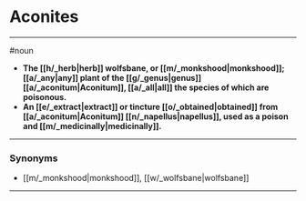 # Aconites
---
#noun
- **The [[h/_herb|herb]] wolfsbane, or [[m/_monkshood|monkshood]]; [[a/_any|any]] plant of the [[g/_genus|genus]] [[a/_aconitum|Aconitum]], [[a/_all|all]] the species of which are poisonous.**
- **An [[e/_extract|extract]] or tincture [[o/_obtained|obtained]] from [[a/_aconitum|Aconitum]] [[n/_napellus|napellus]], used as a poison and [[m/_medicinally|medicinally]].**
---
### Synonyms
- [[m/_monkshood|monkshood]], [[w/_wolfsbane|wolfsbane]]
---
